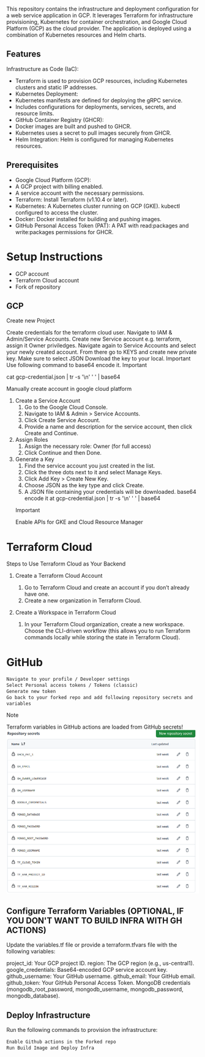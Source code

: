 This repository contains the infrastructure and deployment configuration for a web service application in GCP. It leverages Terraform for infrastructure provisioning, Kubernetes for container orchestration, and Google Cloud Platform (GCP) as the cloud provider. The application is deployed using a combination of Kubernetes resources and Helm charts.

## Features
Infrastructure as Code (IaC):
- Terraform is used to provision GCP resources, including Kubernetes clusters and static IP addresses.
- Kubernetes Deployment:
- Kubernetes manifests are defined for deploying the gRPC service.
- Includes configurations for deployments, services, secrets, and resource limits.
- GitHub Container Registry (GHCR):
- Docker images are built and pushed to GHCR.
- Kubernetes uses a secret to pull images securely from GHCR.
- Helm Integration: Helm is configured for managing Kubernetes resources.


## Prerequisites
- Google Cloud Platform (GCP):
- A GCP project with billing enabled.
- A service account with the necessary permissions.
- Terraform: Install Terraform (v1.10.4 or later).
- Kubernetes: A Kubernetes cluster running on GCP (GKE). kubectl configured to access the cluster.
- Docker: Docker installed for building and pushing images.
- GitHub Personal Access Token (PAT): A PAT with read:packages and write:packages permissions for GHCR.

# Setup Instructions
- GCP account
- Terraform Cloud account
- Fork of repository


## GCP

Create new Project

Create credentials for the terraform cloud user. Navigate to IAM & Admin/Service Accounts. Create new Service account e.g. terraform, assign it Owner priviledges. Navigate again to Service Accounts and select your newly created account. From there go to KEYS and create new private key. Make sure to select JSON Download the key to your local. Important Use following command to base64 encode it. Important

  cat gcp-credential.json | tr -s '\n' ' ' | base64



Manually create account in google cloud platform
1. Create a Service Account
	1. Go to the Google Cloud Console.
	2. Navigate to IAM & Admin > Service Accounts.
	3. Click Create Service Account.
	4. Provide a name and description for the service account, then click Create and Continue.
2. Assign Roles
	1. Assign the necessary role: Owner (for full access)
	2. Click Continue and then Done.
3. Generate a Key
	1. Find the service account you just created in the list.
	2. Click the three dots next to it and select Manage Keys.
	3. Click Add Key > Create New Key.
	4. Choose JSON as the key type and click Create.
	5. A JSON file containing your credentials will be downloaded. base64 encode it
    	at gcp-credential.json | tr -s '\n' ' ' | base64
 	> [!IMPORTANT]
	> Enable APIs for GKE and Cloud Resource Manager
    

# Terraform Cloud

Steps to Use Terraform Cloud as Your Backend
1. Create a Terraform Cloud Account
	1. Go to Terraform Cloud and create an account if you don’t already have one.
	2. Create a new organization in Terraform Cloud.

2. Create a Workspace in Terraform Cloud
	1. In your Terraform Cloud organization, create a new workspace. Choose the CLI-driven workflow (this allows you to run Terraform commands locally while storing the state in Terraform Cloud).



# GitHub

    Navigate to your profile / Developer settings
    Select Personal access tokens / Tokens (classic)
    Generate new token
    Go back to your forked repo and add following repository secrets and variables

> [!NOTE]
> Terraform variables in GitHub actions are loaded from GitHub secrets!
![alt text](image.png)

## Configure Terraform Variables (OPTIONAL, IF YOU DON'T WANT TO BUILD INFRA WITH GH ACTIONS)
Update the variables.tf file or provide a terraform.tfvars file with the following variables:

project_id: Your GCP project ID.
region: The GCP region (e.g., us-central1).
google_credentials: Base64-encoded GCP service account key.
github_username: Your GitHub username.
github_email: Your GitHub email.
github_token: Your GitHub Personal Access Token.
MongoDB credentials (mongodb_root_password, mongodb_username, mongodb_password, mongodb_database).

## Deploy Infrastructure
Run the following commands to provision the infrastructure:

    Enable Github actions in the Forked repo
    Run Build Image and Deploy Infra
